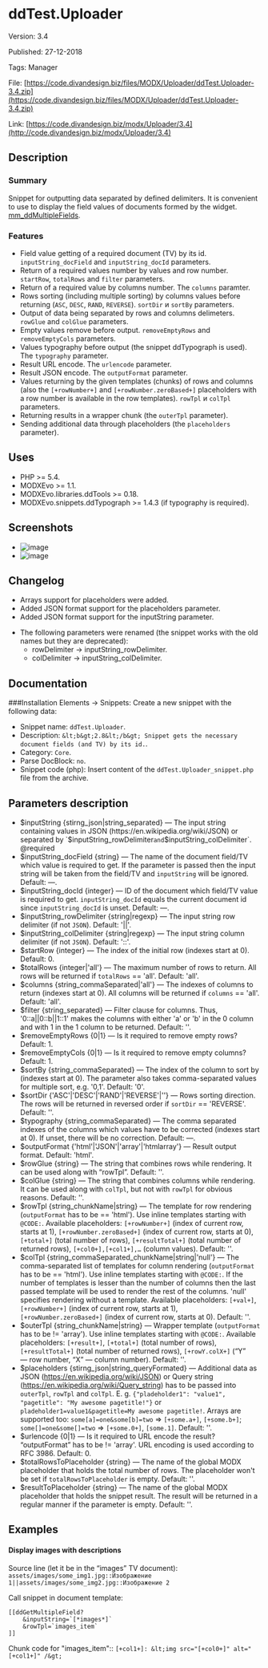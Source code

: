 # ddTest.Uploader

Version: 3.4

Published: 27-12-2018

Tags: Manager

File: [https://code.divandesign.biz/files/MODX/Uploader/ddTest.Uploader-3.4.zip](https://code.divandesign.biz/files/MODX/Uploader/ddTest.Uploader-3.4.zip)

Link: [https://code.divandesign.biz/modx/Uploader/3.4](http://code.divandesign.biz/modx/Uploader/3.4)

## Description 

### Summary

Snippet for outputting data separated by defined delimiters. It is convenient to use to display the field values of documents formed by the widget. [mm_ddMultipleFields](https://code.divandesign.biz/modx/mm_ddmultiplefields).

### Features

* Field value getting of a required document (TV) by its id. `inputString_docField` and `inputString_docId` parameters.
* Return of a required values number by values and row number. `startRow`, `totalRows` and `filter` parameters.
* Return of a required value by columns number. The `columns` paramter.
* Rows sorting (including multiple sorting) by columns values before returning (`ASC`, `DESC`, `RAND`, `REVERSE`). `sortDir` и `sortBy` parameters.
* Output of data being separated by rows and columns delimeters. `rowGlue` and `colGlue` parameters.
* Empty values remove before output. `removeEmptyRows` and `removeEmptyCols` parameters.
* Values typography before output (the snippet ddTypograph is used). The `typography` parameter.
* Result URL encode. The `urlencode` parameter.
* Result JSON encode. The `outputFormat` parameter.
* Values returning by the given templates (chunks) of rows and columns (also the `[+rowNumber+]` and `[+rowNumber.zeroBased+]` placeholders with a  row number is available in the row templates). `rowTpl` и `colTpl` parameters.
* Returning results in a wrapper chunk (the `outerTpl` parameter). 
* Sending additional data through placeholders (the `placeholders` parameter).

## Uses

* PHP >= 5.4.
* MODXEvo >= 1.1.
* MODXEvo.libraries.ddTools >= 0.18.
* MODXEvo.snippets.ddTypograph >= 1.4.3 (if typography is required).


## Screenshots

* ![image](http://code.divandesign.biz/images/modx/ddTest.Uploader/3_4/Screen1.png)
* ![image](http://code.divandesign.biz/images/modx/ddTest.Uploader/3_4/Screen2.png)

## Changelog

+ Arrays support for placeholders were added.
+ Added JSON format support for the placeholders parameter.
+ Added JSON format support for the inputString parameter.
* The following parameters were renamed (the snippet works with the old names but they are deprecated):
	* rowDelimiter → inputString_rowDelimiter.
	* colDelimiter → inputString_colDelimiter.
	
## Documentation
###Installation
Elements → Snippets: Create a new snippet with the following data:

* Snippet name: `ddTest.Uploader`.
* Description: `&lt;b&gt;2.8&lt;/b&gt; Snippet gets the necessary document fields (and TV) by its id.`.
* Category: `Core`.
* Parse DocBlock: `no`.
* Snippet code (php): Insert content of the `ddTest.Uploader_snippet.php` file from the archive.

## Parameters description

* $inputString {stirng_json|string_separated} — The input string containing values in JSON (https://en.wikipedia.org/wiki/JSON) or separated by `$inputString_rowDelimiter` and `$inputString_colDelimiter`. @required
* $inputString_docField {string} — The name of the document field/TV which value is required to get. If the parameter is passed then the input string will be taken from the field/TV and `inputString` will be ignored. Default: —.
* $inputString_docId {integer} — ID of the document which field/TV value is required to get. `inputString_docId` equals the current document id since `inputString_docId` is unset. Default: —.
* $inputString_rowDelimiter {string|regexp} — The input string row delimiter (if not `JSON`). Default: '||'.
* $inputString_colDelimiter {string|regexp} — The input string column delimiter (if not `JSON`). Default: '::'.
* $startRow {integer} — The index of the initial row (indexes start at 0). Default: 0.
* $totalRows {integer|'all'} — The maximum number of rows to return. All rows will be returned if `totalRows` == 'all'. Default: 'all'.
* $columns {string_commaSeparated|'all'} — The indexes of columns to return (indexes start at 0). All columns will be returned if `columns` == 'all'. Default: 'all'.
* $filter {string_separated} — Filter clause for columns. Thus, '0::a||0::b||1::1' makes the columns with either 'a' or 'b' in the 0 column and with 1 in the 1 column to be returned. Default: ''.
* $removeEmptyRows {0|1} — Is it required to remove empty rows? Default: 1.
* $removeEmptyCols {0|1} — Is it required to remove empty columns? Default: 1.
* $sortBy {string_commaSeparated} — The index of the column to sort by (indexes start at 0). The parameter also takes comma-separated values for multiple sort, e.g. '0,1'. Default: '0'.
* $sortDir {'ASC'|'DESC'|'RAND'|'REVERSE'|''} — Rows sorting direction. The rows will be returned in reversed order if `sortDir` == 'REVERSE'. Default: ''.
* $typography {string_commaSeparated} — The comma separated indexes of the columns which values have to be corrected (indexes start at 0). If unset, there will be no correction. Default: —.
* $outputFormat {'html'|'JSON'|'array'|'htmlarray'} — Result output format. Default: 'html'.
* $rowGlue {string} — The string that combines rows while rendering. It can be used along with “rowTpl”. Default: ''.
* $colGlue {string} — The string that combines columns while rendering. It can be used along with `colTpl`, but not with `rowTpl` for obvious reasons. Default: ''.
* $rowTpl {string_chunkName|string} — The template for row rendering (`outputFormat` has to be == 'html'). Use inline templates starting with `@CODE:`. Available placeholders: `[+rowNumber+]` (index of current row, starts at 1), `[+rowNumber.zeroBased+]` (index of current row, starts at 0), `[+total+]` (total number of rows), `[+resultTotal+]` (total number of returned rows), `[+col0+],[+col1+],…` (column values). Default: ''.
* $colTpl {string_commaSeparated_chunkName|string|'null'} — The comma-separated list of templates for column rendering (`outputFormat` has to be == 'html'). Use inline templates starting with `@CODE:`. If the number of templates is lesser than the number of columns then the last passed template will be used to render the rest of the columns. 'null' specifies rendering without a template. Available placeholders: `[+val+]`, `[+rowNumber+]` (index of current row, starts at 1), `[+rowNumber.zeroBased+]` (index of current row, starts at 0). Default: ''.
* $outerTpl {string_chunkName|string} — Wrapper template (`outputFormat` has to be != 'array'). Use inline templates starting with `@CODE:`. Available placeholders: `[+result+]`, `[+total+]` (total number of rows), `[+resultTotal+]` (total number of returned rows), `[+rowY.colX+]` (“Y” — row number, “X” — column number). Default: ''.
* $placeholders {stirng_json|string_queryFormated} — Additional data as JSON (https://en.wikipedia.org/wiki/JSON) or Query string (https://en.wikipedia.org/wiki/Query_string) has to be passed into `outerTpl`, `rowTpl` and `colTpl`. E. g. `{"pladeholder1": "value1", "pagetitle": "My awesome pagetitle!"}` or `pladeholder1=value1&pagetitle=My awesome pagetitle!`. Arrays are supported too: `some[a]=one&some[b]=two` => `[+some.a+]`, `[+some.b+]`; `some[]=one&some[]=two` => `[+some.0+]`, `[some.1]`. Default: ''.
* $urlencode {0|1} — Is it required to URL encode the result? “outputFormat” has to be != 'array'. URL encoding is used according to RFC 3986. Default: 0.
* $totalRowsToPlaceholder {string} — The name of the global MODX placeholder that holds the total number of rows. The placeholder won't be set if `totalRowsToPlaceholder` is empty. Default: ''.
* $resultToPlaceholder {string} — The name of the global MODX placeholder that holds the snippet result. The result will be returned in a regular manner if the parameter is empty. Default: ''.

## Examples

#### Display images with descriptions
Source line (let it be in the “images” TV document):
`assets/images/some_img1.jpg::Изображение 1||assets/images/some_img2.jpg::Изображение 2`

Call snippet in document template:
```
[[ddGetMultipleField?
	&inputString=`[*images*]`
	&rowTpl=`images_item`
]]
```
Chunk code for "images_item"::
`[+col1+]: &lt;img src="[+col0+]" alt="[+col1+]" /&gt;`

